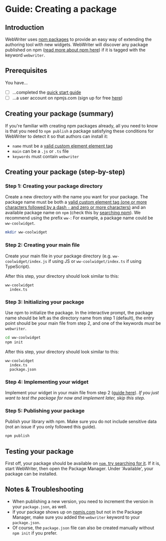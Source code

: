 # Guide: Creating a package

## Introduction
WebWriter uses [npm packages](https://docs.npmjs.com/packages-and-modules) to provide an easy way of extending the authoring tool with new widgets. WebWriter will discover any package published on npm ([read more about npm here](https://docs.npmjs.com/about-npm)) if it is tagged with the keyword `webwriter`.

## Prerequisites
You have...
- [ ] ...completed the [quick start guide](./quickstart.md)
- [ ] ...a user account on npmjs.com (sign up for free [here](https://docs.npmjs.com/creating-a-new-npm-user-account))

## Creating your package (summary)
If you're familiar with creating npm packages already, all you need to know is that you need to `npm publish` a package satisfying these conditions for WebWriter to detect it so that authors can install it:
- `name` must be a [valid custom element element tag]((https://html.spec.whatwg.org/multipage/custom-elements.html#valid-custom-element-name))
- `main` can be a `.js` or `.ts` file
- `keywords` must contain `webwriter`


## Creating your package (step-by-step)

### Step 1: Creating your package directory
Create a new directory with the name you want for your package. The package name must be both a [valid custom element tag (one or more characters followed by a dash `-` and zero or more characters)](https://html.spec.whatwg.org/multipage/custom-elements.html#valid-custom-element-name) and an available package name on `npm` (check this by [searching npm](https://www.npmjs.com/)). We recommend using the prefix `ww-`: For example, a package name could be `ww-coolwidget`.
```sh
mkdir ww-coolwidget
```

### Step 2: Creating your main file
Create your main file in your package directory (e.g. `ww-coolwidget/index.js` if using JS or `ww-coolwidget/index.ts` if using TypeScript).

After this step, your directory should look similar to this:
```
ww-coolwidget
  index.ts
```

### Step 3: Initializing your package
Use npm to initialize the package. In the interactive prompt, the package name should be left as the directory name from step 1 (default), the entry point should be your main file from step 2, and one of the keywords *must* be `webwriter`.

```sh
cd ww-coolwidget
npm init
```

After this step, your directory should look similar to this:
```
ww-coolwidget
  index.ts
  package.json
```

### Step 4: Implementing your widget
Implement your widget in your main file from step 2 ([guide here](./creatingwidgets.md)). *If you just want to test the package for now and implement later, skip this step.*

### Step 5: Publishing your package
Publish your library with npm. Make sure you do not include sensitive data (not an issue if you only followed this guide).

```sh
npm publish
```

## Testing your package
First off, your package should be available on [`npm`, try searching for it](https://www.npmjs.com/). If it is, start WebWriter, then open the Package Manager. Under 'Available', your package can be installed.

## Notes & Troubleshooting
- When publishing a new version, you need to increment the version in your `package.json`, as well.
- If your package shows up on [npmjs.com](npmjs.com) but not in the Package Manager, make sure you added the `webwriter` keyword to your `package.json`.
- Of course, the `package.json` file can also be created manually without `npm init` if you prefer.